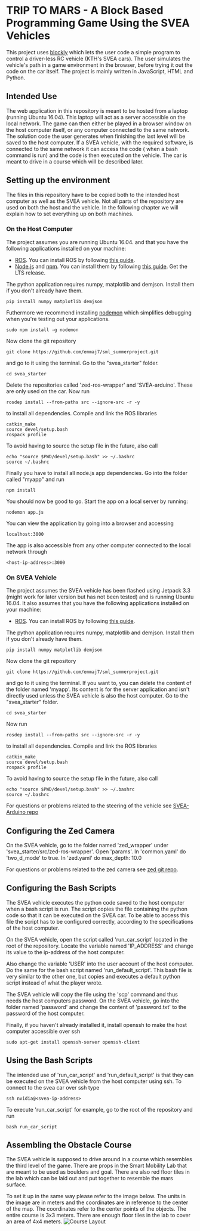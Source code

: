 # TRIP TO MARS - A Block Based Programming Game Using the SVEA Vehicles
This project uses [blockly](https://developers.google.com/blockly/) which lets the user code a simple program to control a driver-less RC vehicle (KTH's SVEA cars). The user simulates the vehicle's path in a game environment in the browser, before trying it out the code on the car itself. The project is mainly written in JavaScript, HTML and Python.

## Intended Use
The web application in this repository is meant to be hosted from a laptop (running Ubuntu 16.04). This laptop will act as a server accessible on the local network. The game can then either be played in a browser window on the host computer itself, or any computer connected to the same network. The solution code the user generates when finishing the last level will be saved to the host computer. If a SVEA vehicle, with the required software, is connected to the same network it can access the code ( when a bash command is run) and the code is then executed on the vehicle. The car is meant to drive in a course which will be described later.
## Setting up the environment
The files in this repository have to be copied both to the intended host computer as well as the SVEA vehicle. Not all parts of the repository are used on both the host and the vehicle. In the following chapter we will explain how to set everything up on both machines.
### On the Host Computer
The project assumes you are running Ubuntu 16.04. and that you have the following applications installed on your machine:
* [ROS](https://www.ros.org/). You can install ROS by following [this guide](http://wiki.ros.org/kinetic/Installation/Ubuntu).
* [Node.js](https://nodejs.org/en/) and [npm](https://www.npmjs.com/). You can install them by following [this guide](https://tecadmin.net/install-latest-nodejs-npm-on-ubuntu/). Get the LTS release.

The python application requires numpy, matplotlib and demjson. Install them if you don't already have them.

	pip install numpy matplotlib demjson

Futhermore we recommend installing [nodemon](https://www.npmjs.com/package/nodemon) which simplifies debugging when you're testing out your applications.

	sudo npm install -g nodemon

Now clone the git repository

	git clone https://github.com/emmaj7/sml_summerproject.git

and go to it using the terminal. Go to the "svea_starter" folder.

	cd svea_starter

Delete the repositories called 'zed-ros-wrapper' and 'SVEA-arduino'. These are only used on the car. Now run

	rosdep install --from-paths src --ignore-src -r -y

to install all dependencies. Compile and link the ROS libraries

	catkin_make
	source devel/setup.bash
	rospack profile

To avoid having to source the setup file in the future, also call

	echo "source $PWD/devel/setup.bash" >> ~/.bashrc
	source ~/.bashrc

Finally you have to install all node.js app dependencies. Go into the folder called "myapp" and run

	npm install

You should now be good to go. Start the app on a local server by running:

	nodemon app.js

You can view the application by going into a browser and accessing

	localhost:3000

The app is also accessible from any other computer connected to the local network through

	<host-ip-address>:3000

### On SVEA Vehicle
The project assumes the SVEA vehicle has been flashed using Jetpack 3.3 (might work for later version but has not been tested) and is running Ubuntu 16.04. It also assumes that you have the following applications installed on your machine:
* [ROS](https://www.ros.org/). You can install ROS by following [this guide](http://wiki.ros.org/kinetic/Installation/Ubuntu).

The python application requires numpy, matplotlib and demjson. Install them if you don't already have them.

	pip install numpy matplotlib demjson

Now clone the git repository

	git clone https://github.com/emmaj7/sml_summerproject.git

and go to it using the terminal. If you want to, you can delete the content of the folder named 'myapp'. Its content is for the server application and isn't directly used unless the SVEA vehicle is also the host computer.
Go to the "svea_starter" folder.

	cd svea_starter

Now run

	rosdep install --from-paths src --ignore-src -r -y

to install all dependencies. Compile and link the ROS libraries

	catkin_make
	source devel/setup.bash
	rospack profile

To avoid having to source the setup file in the future, also call

	echo "source $PWD/devel/setup.bash" >> ~/.bashrc
	source ~/.bashrc

For questions or problems related to the steering of the vehicle see [SVEA-Arduino repo](https://github.com/KTH-SML/SVEA-Arduino)

## Configuring the Zed Camera
On the SVEA vehicle, go to the folder named 'zed_wrapper' under 'svea_starter/src/zed-ros-wrapper'. Open 'params'.
In 'common.yaml' do
 	'two_d_mode' to true.
In 'zed.yaml' do
 	max_depth: 10.0

For questions or problems related to the zed camera see [zed git repo](https://github.com/stereolabs/zed-ros-wrapper).

## Configuring the Bash Scripts
The SVEA vehicle executes the python code saved to the host computer when a bash script is run.
The script copies the file containing the python code so that it can be executed on the SVEA car. To be able to access this file the script has to be configured correctly, according to the specifications of the host computer.

On the SVEA vehicle, open the script called 'run_car_script' located in the root of the repository. Locate the variable named 'IP_ADDRESS' and change its value to the ip-address of the host computer.

Also change the variable 'USER' into the user account of the host computer. Do the same for the bash script named 'run_default_script'. This bash file is very similar to the other one, but copies and executes a default python script instead of what the player wrote.

The SVEA vehicle will copy the file using the 'scp' command and thus needs the host computers password. On the SVEA vehicle, go into the folder named 'password' and change the content of 'password.txt' to the password of the host computer.

Finally, if you haven't already installed it, install openssh to make the host computer accessible over ssh

 	sudo apt-get install openssh-server openssh-client

## Using the Bash Scripts
The intended use of 'run_car_script' and 'run_default_script' is that they can be executed on the SVEA vehicle from the host computer using ssh. To connect to the svea car over ssh type

	ssh nvidia@<svea-ip-address>

To execute 'run_car_script' for example, go to the root of the repository and run

	bash run_car_script


## Assembling the Obstacle Course
The SVEA vehicle is supposed to drive around in a course which resembles the third level of the game. There are props in the Smart Mobility Lab that are meant to be used as boulders and goal. There are also red floor tiles in the lab which can be laid out and put together to resemble the mars surface.

To set it up in the same way please refer to the image below. The units in the image are in meters and the coordinates are in reference to the center of the map. The coordinates refer to the center points of the objects. The entire course is 3x3 meters. There are enough floor tiles in the lab to cover an area of 4x4 meters.
![Course Layout](./layout.png)

